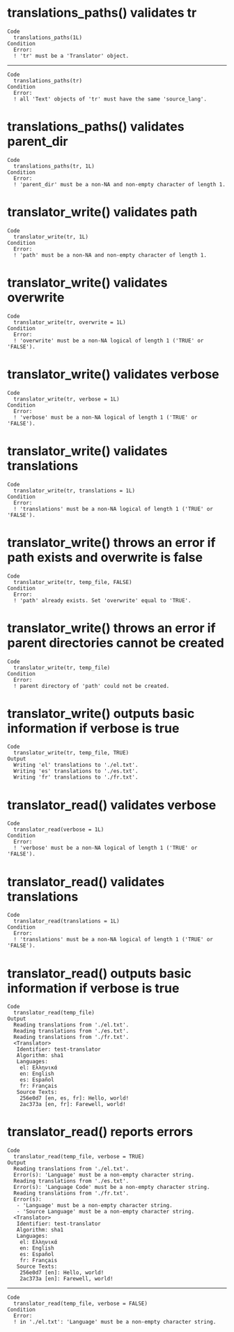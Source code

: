 # translations_paths() validates tr

    Code
      translations_paths(1L)
    Condition
      Error:
      ! 'tr' must be a 'Translator' object.

---

    Code
      translations_paths(tr)
    Condition
      Error:
      ! all 'Text' objects of 'tr' must have the same 'source_lang'.

# translations_paths() validates parent_dir

    Code
      translations_paths(tr, 1L)
    Condition
      Error:
      ! 'parent_dir' must be a non-NA and non-empty character of length 1.

# translator_write() validates path

    Code
      translator_write(tr, 1L)
    Condition
      Error:
      ! 'path' must be a non-NA and non-empty character of length 1.

# translator_write() validates overwrite

    Code
      translator_write(tr, overwrite = 1L)
    Condition
      Error:
      ! 'overwrite' must be a non-NA logical of length 1 ('TRUE' or 'FALSE').

# translator_write() validates verbose

    Code
      translator_write(tr, verbose = 1L)
    Condition
      Error:
      ! 'verbose' must be a non-NA logical of length 1 ('TRUE' or 'FALSE').

# translator_write() validates translations

    Code
      translator_write(tr, translations = 1L)
    Condition
      Error:
      ! 'translations' must be a non-NA logical of length 1 ('TRUE' or 'FALSE').

# translator_write() throws an error if path exists and overwrite is false

    Code
      translator_write(tr, temp_file, FALSE)
    Condition
      Error:
      ! 'path' already exists. Set 'overwrite' equal to 'TRUE'.

# translator_write() throws an error if parent directories cannot be created

    Code
      translator_write(tr, temp_file)
    Condition
      Error:
      ! parent directory of 'path' could not be created.

# translator_write() outputs basic information if verbose is true

    Code
      translator_write(tr, temp_file, TRUE)
    Output
      Writing 'el' translations to './el.txt'.
      Writing 'es' translations to './es.txt'.
      Writing 'fr' translations to './fr.txt'.

# translator_read() validates verbose

    Code
      translator_read(verbose = 1L)
    Condition
      Error:
      ! 'verbose' must be a non-NA logical of length 1 ('TRUE' or 'FALSE').

# translator_read() validates translations

    Code
      translator_read(translations = 1L)
    Condition
      Error:
      ! 'translations' must be a non-NA logical of length 1 ('TRUE' or 'FALSE').

# translator_read() outputs basic information if verbose is true

    Code
      translator_read(temp_file)
    Output
      Reading translations from './el.txt'.
      Reading translations from './es.txt'.
      Reading translations from './fr.txt'.
      <Translator>
       Identifier: test-translator
       Algorithm: sha1
       Languages:
        el: Ελληνικά
        en: English
        es: Español
        fr: Français
       Source Texts:
        256e0d7 [en, es, fr]: Hello, world!
        2ac373a [en, fr]: Farewell, world!

# translator_read() reports errors

    Code
      translator_read(temp_file, verbose = TRUE)
    Output
      Reading translations from './el.txt'.
      Error(s): 'Language' must be a non-empty character string.
      Reading translations from './es.txt'.
      Error(s): 'Language Code' must be a non-empty character string.
      Reading translations from './fr.txt'.
      Error(s): 
       - 'Language' must be a non-empty character string.
       - 'Source Language' must be a non-empty character string.
      <Translator>
       Identifier: test-translator
       Algorithm: sha1
       Languages:
        el: Ελληνικά
        en: English
        es: Español
        fr: Français
       Source Texts:
        256e0d7 [en]: Hello, world!
        2ac373a [en]: Farewell, world!

---

    Code
      translator_read(temp_file, verbose = FALSE)
    Condition
      Error:
      ! in './el.txt': 'Language' must be a non-empty character string.


